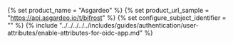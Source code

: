 {% set product_name = "Asgardeo" %}
{% set product_url_sample = "https://api.asgardeo.io/t/bifrost" %}
{% set configure_subject_identifier = "" %}
{% include "../../../../../includes/guides/authentication/user-attributes/enable-attributes-for-oidc-app.md" %}
